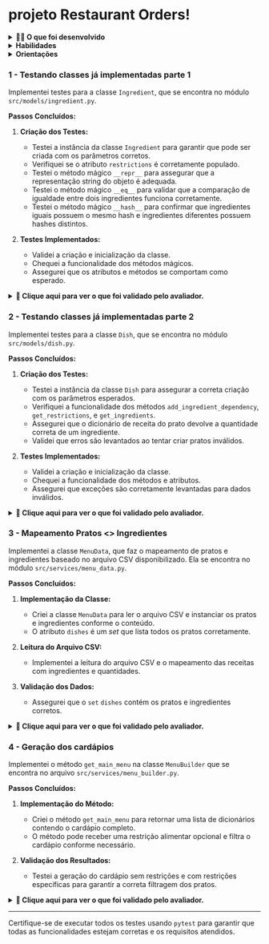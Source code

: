 # projeto Restaurant Orders!

<details>
<summary><strong>👨‍💻 O que foi desenvolvido</strong></summary><br />
O Restaurante 🍝 🦐 Chapa Quente 🍛 🥘 precisa de você para finalizar sua ferramenta de construção de cardápios. O restaurante necessita desta ferramenta para que possa, de maneira simples, gerar seus cardápios considerando possíveis restrições alimentares e também a disponibilidade dos ingredientes em estoque. Hoje, a gestão das receitas e de estoque do restaurante acontece de forma muito ineficiente através de arquivos csv e, por essa razão, as pessoas fundadoras do estabelecimento desejam melhorar esta gestão.

Um primeiro time iniciou o desenvolvimento deste projeto e já preparou uma estrutura inicial e fiquei responsável por construir testes para classes já implementadas, implementar uma nova classe para mapear os pratos e suas respectivas receitas (ingredientes e quantidades), também implementar uma classe que gerou os cardápios que devem ser mostrados para as pessoas que frequentam o estabelecimento e outra que fará a gestão de estoque dos ingredientes.
 </details>

<details>
  <summary><strong>Habilidades</strong></summary><br />

  Neste projeto:
- Praticar o conceito de Hashmaps através das estruturas de dados Dict e Set do Python;
- Praticar os conhecimentos de testes de software;
- Praticar os conhecimentos de orientação a objetos.
- Testando classes já implementadas
- Mapeamento Pratos <> Ingredientes
- Geração dos cardápios
-  Estoque de ingredientes

</details>

<details>
<summary><strong>Orientações</strong></summary><br />

- ⚠️`sudo apt update`
- ⚠️`sudo apt install python3.10-venv`
- 🏕️ Crie e ative o ambiente virtual para o projeto: `python3 -m venv .venv && source .venv/bin/activate` 
- ⚠️Instale as dependências: ` python3 -m pip install -r dev-requirements.txt` 
- 🎛 Linter: ` python3 -m flake8` 
- 🛠testes: ` python3 -m pytest` 
</details>

### 1 - Testando classes já implementadas parte 1

Implementei testes para a classe `Ingredient`, que se encontra no módulo `src/models/ingredient.py`.

**Passos Concluídos:**

1. **Criação dos Testes:**
   - Testei a instância da classe `Ingredient` para garantir que pode ser criada com os parâmetros corretos.
   - Verifiquei se o atributo `restrictions` é corretamente populado.
   - Testei o método mágico `__repr__` para assegurar que a representação string do objeto é adequada.
   - Testei o método mágico `__eq__` para validar que a comparação de igualdade entre dois ingredientes funciona corretamente.
   - Testei o método mágico `__hash__` para confirmar que ingredientes iguais possuem o mesmo hash e ingredientes diferentes possuem hashes distintos.

2. **Testes Implementados:**
   - Validei a criação e inicialização da classe.
   - Chequei a funcionalidade dos métodos mágicos.
   - Assegurei que os atributos e métodos se comportam como esperado.

<details>
  <summary><b>🤖 Clique aqui para ver o que foi validado pelo avaliador.</b></summary>

  - Hashes de ingredientes iguais e diferentes.
  - Comparação de igualdade entre ingredientes.
  - Representação string do ingrediente.
  - Atributos `name` e `restrictions`.

</details>

### 2 - Testando classes já implementadas parte 2

Implementei testes para a classe `Dish`, que se encontra no módulo `src/models/dish.py`.

**Passos Concluídos:**

1. **Criação dos Testes:**
   - Testei a instância da classe `Dish` para assegurar a correta criação com os parâmetros esperados.
   - Verifiquei a funcionalidade dos métodos `add_ingredient_dependency`, `get_restrictions`, e `get_ingredients`.
   - Assegurei que o dicionário de receita do prato devolve a quantidade correta de um ingrediente.
   - Validei que erros são levantados ao tentar criar pratos inválidos.

2. **Testes Implementados:**
   - Validei a criação e inicialização da classe.
   - Chequei a funcionalidade dos métodos e atributos.
   - Assegurei que exceções são corretamente levantadas para dados inválidos.

<details>
  <summary><b>🤖 Clique aqui para ver o que foi validado pelo avaliador.</b></summary>

  - Atributos e métodos da classe `Dish`.
  - Hashes e comparações de igualdade.
  - Erros ao criar pratos inválidos.
  - Quantidade de ingredientes e restrições.

</details>

### 3 - Mapeamento Pratos <> Ingredientes

Implementei a classe `MenuData`, que faz o mapeamento de pratos e ingredientes baseado no arquivo CSV disponibilizado. Ela se encontra no módulo `src/services/menu_data.py`.

**Passos Concluídos:**

1. **Implementação da Classe:**
   - Criei a classe `MenuData` para ler o arquivo CSV e instanciar os pratos e ingredientes conforme o conteúdo.
   - O atributo `dishes` é um _set_ que lista todos os pratos corretamente.

2. **Leitura do Arquivo CSV:**
   - Implementei a leitura do arquivo CSV e o mapeamento das receitas com ingredientes e quantidades.

3. **Validação dos Dados:**
   - Assegurei que o `set` `dishes` contém os pratos e ingredientes corretos.

<details>
  <summary><b>🤖 Clique aqui para ver o que foi validado pelo avaliador.</b></summary>

  - Tamanho e conteúdo do `set` `dishes`.
  - Quantidade de ingredientes e suas respectivas quantidades.

</details>

### 4 - Geração dos cardápios

Implementei o método `get_main_menu` na classe `MenuBuilder` que se encontra no arquivo `src/services/menu_builder.py`.

**Passos Concluídos:**

1. **Implementação do Método:**
   - Criei o método `get_main_menu` para retornar uma lista de dicionários contendo o cardápio completo.
   - O método pode receber uma restrição alimentar opcional e filtra o cardápio conforme necessário.

2. **Validação dos Resultados:**
   - Testei a geração do cardápio sem restrições e com restrições específicas para garantir a correta filtragem dos pratos.

<details>
  <summary><b>🤖 Clique aqui para ver o que foi validado pelo avaliador.</b></summary>

  - Tipo e formato da lista retornada.
  - Inclusão e exclusão de pratos com base nas restrições alimentares.

</details>

---

Certifique-se de executar todos os testes usando `pytest` para garantir que todas as funcionalidades estejam corretas e os requisitos atendidos.

